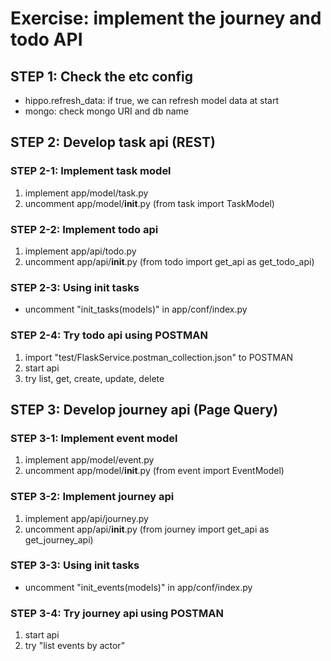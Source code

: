 # Exercise: implement the journey and todo API

## STEP 1: Check the etc config
* hippo.refresh_data: if true, we can refresh model data at start
* mongo: check mongo URI and db name

## STEP 2: Develop task api (REST)

### STEP 2-1: Implement task model
1. implement app/model/task.py
2. uncomment app/model/__init__.py (from task import TaskModel)

### STEP 2-2: Implement todo api
1. implement app/api/todo.py
2. uncomment app/api/__init__.py (from todo import get_api as get_todo_api)

### STEP 2-3: Using init tasks
* uncomment "init_tasks(models)" in app/conf/index.py

### STEP 2-4: Try todo api using POSTMAN
1. import "test/FlaskService.postman_collection.json" to POSTMAN
2. start api
3. try list, get, create, update, delete


## STEP 3: Develop journey api (Page Query)

### STEP 3-1: Implement event model
1. implement app/model/event.py
2. uncomment app/model/__init__.py (from event import EventModel)

### STEP 3-2: Implement journey api
1. implement app/api/journey.py
2. uncomment app/api/__init__.py (from journey import get_api as get_journey_api)

### STEP 3-3: Using init tasks
* uncomment "init_events(models)" in app/conf/index.py

### STEP 3-4: Try journey api using POSTMAN
1. start api
2. try "list events by actor"
